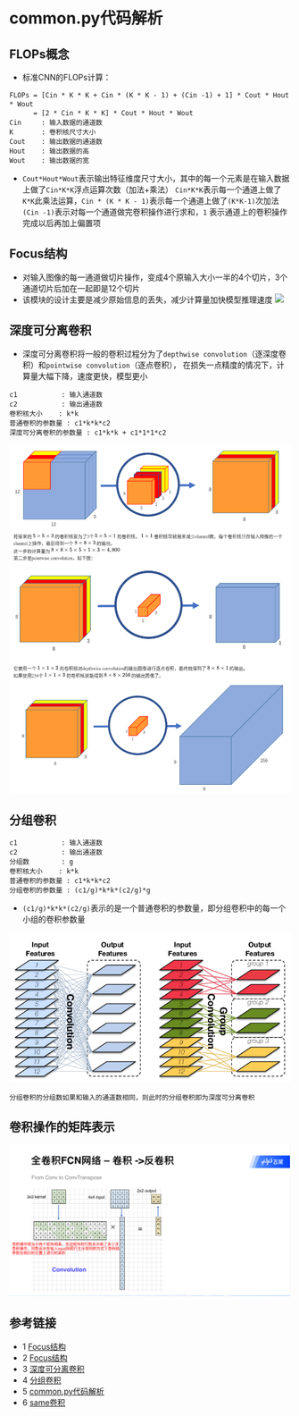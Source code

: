 # common.py代码解析
## FLOPs概念
* 标准CNN的FLOPs计算：
```text
FLOPs = [Cin * K * K + Cin * (K * K - 1) + (Cin -1) + 1] * Cout * Hout * Wout
      = [2 * Cin * K * K] * Cout * Hout * Wout
Cin     : 输入数据的通道数
K       : 卷积核尺寸大小
Cout    : 输出数据的通道数
Hout    : 输出数据的高
Wout    : 输出数据的宽        
```
* `Cout*Hout*Wout`表示输出特征维度尺寸大小，其中的每一个元素是在输入数据上做了`Cin*K*K`浮点运算次数（加法+乘法）
`Cin*K*K`表示每一个通道上做了`K*K`此乘法运算，`Cin * (K * K - 1)`表示每一个通道上做了`(K*K-1)`次加法
`(Cin -1)`表示对每一个通道做完卷积操作进行求和，`1` 表示通道上的卷积操作完成以后再加上偏置项

## Focus结构
* 对输入图像的每一通道做切片操作，变成4个原输入大小一半的4个切片，3个通道切片后加在一起即是12个切片
* 该模块的设计主要是减少原始信息的丢失，减少计算量加快模型推理速度
![](../docs/images/network/focus_slice_code.jpg)


## 深度可分离卷积
* 深度可分离卷积将一般的卷积过程分为了`depthwise convolution`（逐深度卷积）和`pointwise convolution`（逐点卷积），
  在损失一点精度的情况下，计算量大幅下降，速度更快，模型更小
```text
c1           : 输入通道数
c2           : 输出通道数
卷积核大小    : k*k
普通卷积的参数量 : c1*k*k*c2
深度可分离卷积的参数量 : c1*k*k + c1*1*1*c2
```
![](../docs/images/base_tutorial/depthwise_separable_convolution.png)
  
  
## 分组卷积
```text
c1           : 输入通道数
c2           : 输出通道数
分组数        : g
卷积核大小    : k*k
普通卷积的参数量 : c1*k*k*c2
分组卷积的参数量 : (c1/g)*k*k*(c2/g)*g
```
* `(c1/g)*k*k*(c2/g)`表示的是一个普通卷积的参数量，即分组卷积中的每一个小组的卷积参数量

![](../docs/images/base_tutorial/groupconv.png)
```text
分组卷积的分组数如果和输入的通道数相同，则此时的分组卷积即为深度可分离卷积
```
## 卷积操作的矩阵表示
![](../docs/images/base_tutorial/卷积操作的矩阵表示.png)
 
## 参考链接
* 1 [Focus结构](https://zhuanlan.zhihu.com/p/172121380)
* 2 [Focus结构](https://mp.weixin.qq.com/s/yO13BjSNG1cEDAxqR-SkHw)
* 3 [深度可分离卷积](https://www.cnblogs.com/sddai/p/14549475.html)
* 4 [分组卷积](https://blog.csdn.net/breeze_blows/article/details/98068025)
* 5 [common.py代码解析](https://blog.csdn.net/qq_38253797/article/details/119684388)
* 6 [same卷积](https://blog.csdn.net/u012370185/article/details/95238828)


